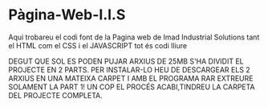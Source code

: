 # Pàgina-Web-I.I.S
Aqui trobareu el codi font de la Pagina web de Imad Industrial Solutions tant el HTML com el CSS i el JAVASCRIPT tot és codi lliure

DEGUT QUE SOL ES PODEN PUJAR ARXIUS DE 25MB S'HA DIVIDIT EL PROJECTE EN 2 PARTS. PER INSTALAR-LO HEU DE DESCARGEAR ELS 2 ARXIUS EN UNA MATEIXA CARPET I AMB EL PROGRAMA RAR EXTREURE SOLAMENT LA PART 1! UN COP EL PROCÉS ACABI,TINDREU LA CARPETA DEL PROJECTE COMPLETA.
